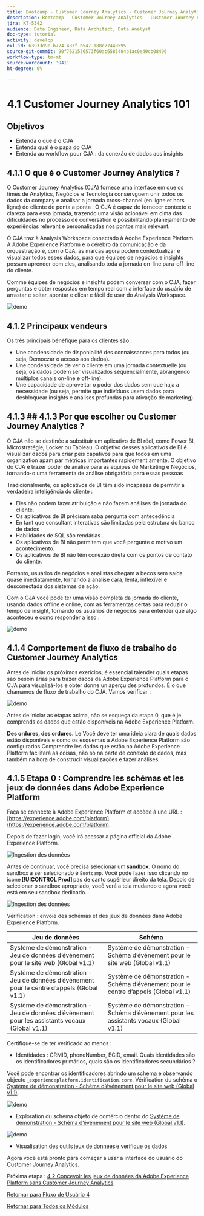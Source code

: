 ```yaml
---
title: Bootcamp - Customer Journey Analytics - Customer Journey Analytics 101 - Brésil
description: Bootcamp - Customer Journey Analytics - Customer Journey Analytics 101 - Brésil
jira: KT-5342
audience: Data Engineer, Data Architect, Data Analyst
doc-type: tutorial
activity: develop
exl-id: 63933d9e-b774-483f-b547-188c77440595
source-git-commit: 90f7621536573f60ac6585404b1ac0e49cb08496
workflow-type: tm+mt
source-wordcount: '941'
ht-degree: 0%

---
```


# 4.1 Customer Journey Analytics 101

## Objetivos

- Entenda o que é o CJA
- Entenda qual é o papa do CJA
- Entenda au workflow pour CJA : da conexão de dados aos insights

## 4.1.1 O que é o Customer Journey Analytics ?

O Customer Journey Analytics (CJA) fornece uma interface em que os times de Analytics, Negócios e Tecnologia conservguem unir todos os dados da company e analisar a jornada cross-channel (en ligne et hors ligne) do cliente de ponta a ponta . O CJA é capaz de fornecer contexto e clareza para essa jornada, trazendo uma visão acionável em cima das dificuldades no processo de conversation e possibilitando planejamento de experiências relevant e personalizadas nos pontos mais relevant.

O CJA traz à Analysis Workspace conectado à Adobe Experience Platform. A Adobe Experience Platform é o cérebro da comunicação e da orquestração e, com o CJA, as marcas agora podem contextualizar e visualizar todos esses dados, para que équipes de negócios e insights possam aprender com eles, analisando toda a jornada on-line para-off-line do cliente.

Comme équipes de negócios e insights podem conversar com o CJA, fazer perguntas e obter respostas em tempo real com a interface do usuário de arrastar e soltar, apontar e clicar e fácil de usar do Analysis Workspace.

![demo](./images/cja-adv-analysis1.png)

## 4.1.2 Principaux vendeurs

Os três principais bénéfique para os clientes são :

- Une condensidade de disponibilité des connaissances para todos (ou seja, Democzar o acesso aos dados).
- Une condensidade de ver o cliente em uma jornada contextuelle (ou seja, os dados podem ser visualizados séquencialmente, abrangendo múltiplos canais on-line e off-line).
- Une capacidade de aproveitar o poder dos dados sem que haja a necessidade (ou seja, permite que indivíduos usem dados para desbloquear insights e análises profundas para ativação de marketing).

## 4.1.3 ## 4.1.3 Por que escolher ou Customer Journey Analytics ?

O CJA não se destinée a substituir um aplicativo de BI réel, como Power BI, Microstratégie, Locker ou Tableau. O objetivo desses aplicativos de BI é visualizar dados para criar peis capativos para que todos em uma organization apam par métricas importantes rapidement amente. O objetivo do CJA é trazer poder de análise para as equipes de Marketing e Negócios, tornando-o uma ferramenta de análise obrigatória para essas pessoas



Tradicionalmente, os aplicativos de BI têm sido incapazes de permitir a verdadeira inteligência do cliente :

- Eles não podem fazer atribuição e não fazem análises de jornada do cliente.
- Os aplicativos de BI précisam saba pergunta com antecedência
- En tant que consultant interativas são limitadas pela estrutura do banco de dados
- Habilidades de SQL são rendárias .
- Os aplicativos de BI não permitem que você pergunte o motivo um acontecimento.
- Os aplicativos de BI não têm conexão direta com os pontos de contato do cliente.

Portanto, usuários de negócios e analistas chegam a becos sem saída quase imediatamente, tornando a análise cara, lenta, inflexível e desconectada dos sistemas de ação.

Com o CJA você pode ter uma visão completa da jornada do cliente, usando dados offline e online, com as ferramentas certas para reduzir o tempo de insight, tornando os usuários de negócios para entender que algo aconteceu e como responder a isso .

![demo](./images/cja-use-case.png)

## 4.1.4 Comportement de fluxo de trabalho do Customer Journey Analytics

Antes de iniciar os próximos exerícios, é essencial talender quais etapas são besoin árias para trazer dados da Adobe Experience Platform para o CJA para visualizá-los e obter donne un aperçu des profundos. É o que chamamos de fluxo de trabalho do CJA. Vamos verificar :

![demo](./images/cja-work-flow.jpg)

Antes de iniciar as etapas acima, não se esqueça da etapa 0, que é je comprends os dados que estão disponíveis na Adobe Experience Platform.

**Des ordures, des ordures.** Le Você deve ter uma ideia clara de quais dados estão disponíveis e como os esquemas a Adobe Experience Platform são configurados Comprendre les dados que estão na Adobe Experience Platform facilitará as coisas, não só na parte de conexão de dados, mas também na hora de construcir visualizações e fazer análises.

## 4.1.5 Etapa 0 : Comprendre les schémas et les jeux de données dans Adobe Experience Platform

Faça se connecte à Adobe Experience Platform et accède à une URL : [https://experience.adobe.com/platform](https://experience.adobe.com/platform).

Depois de fazer login, você irá acessar a página official da Adobe Experience Platform.

![Ingestion des données](../uc1/images/home.png)

Antes de continuar, você precisa selecionar um **sandbox**. O nomo do sandbox a ser selecionado é ``Bootcamp``. Você pode fazer isso clicando no ícone **[!UICONTROL Prod]** pas de canto supérieur direito da tela. Depois de selecionar o sandbox apropriado, você verá a tela mudando e agora você está em seu sandbox dedicado.

![Ingestion des données](../uc1/images/sb1.png)

Vérification : envoie des schémas et des jeux de données dans Adobe Experience Platform.

| Jeu de données | Schéma |
| ----------------- |-------------| 
| Système de démonstration - Jeu de données d’événement pour le site web (Global v1.1) | Système de démonstration - Schéma d’événement pour le site web (Global v1.1) |
| Système de démonstration - Jeu de données d’événement pour le centre d’appels (Global v1.1) | Système de démonstration - Schéma d’événement pour le centre d’appels (Global v1.1) |
| Système de démonstration - Jeu de données d’événement pour les assistants vocaux (Global v1.1) | Système de démonstration - Schéma d’événement pour les assistants vocaux (Global v1.1) |

Certifique-se de ter verificado ao menos :

- Identidades : CRMID, phoneNumber, ECID, email. Quais identidades são os identificadores primários, quais são os identificadores secundários ?

Você pode encontrar os identificadores abrindo um schema e observando objecto `_experienceplatform.identification.core`. Vérification du schéma o [Système de démonstration - Schéma d’événement pour le site web (Global v1.1)](https://experience.adobe.com/platform/schema).

![demo](./images/identity.png)

- Exploration du schéma objeto de comércio dentro do [Système de démonstration - Schéma d’événement pour le site web (Global v1.1)](https://experience.adobe.com/platform/schema).

![demo](./images/commerce.png)

- Visualisation des outils [jeux de données](https://experience.adobe.com/platform/dataset/browse?limit=50&amp;page=1&amp;sortDescending=1&amp;sortField=created) e verifique os dados

Agora você está pronto para começar a usar a interface do usuário do Customer Journey Analytics.

Próxima etapa : [4.2 Concevoir les jeux de données da Adobe Experience Platform sans Customer Journey Analytics](./ex2.md)

[Retornar para Fluxo de Usuário 4](./uc4.md)

[Retornar para Todos os Módulos](../../overview.md)
